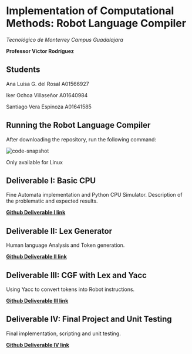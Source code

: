 Implementation of Computational Methods: Robot Language Compiler
=====

_*Tecnológico de Monterrey Campus Guadalajara*_

**Professor Victor Rodríguez**

## Students ##
Ana Luisa G. del Rosal A01566927

Iker Ochoa Villaseñor  A01640984

Santiago Vera Espinoza A01641585

## Running the Robot Language Compiler ##

After downloading the repository, run the following command:

![code-snapshot](https://github.com/DelRosal/IMEC/assets/99361062/9791c8c6-a52b-4145-9e91-66aad137a000)

Only available for Linux

## Deliverable I: Basic CPU ##

Fine Automata implementation and Python CPU Simulator. Description of the problematic and expected results.

__**[Github Deliverable I link](https://github.com/DelRosal/IMEC/tree/main/Basic%20CPU "Deliverable I")**__ 

## Deliverable II: Lex Generator ##

Human language Analysis and Token generation.

__**[Github Deliverable II link](https://github.com/DelRosal/IMEC/tree/main/LEX%20Generator "Deliverable II")**__ 

## Deliverable III: CGF with Lex and Yacc ##

Using Yacc to convert tokens into Robot instructions.

__**[Github Deliverable III link](https://github.com/DelRosal/IMEC/tree/main/CFG%20Yacc_Lex "Deliverable III")**__ 

## Deliverable IV: Final Project and Unit Testing ##

Final implementation, scripting and unit testing.

__**[Github Deliverable IV link](https://github.com/DelRosal/IMEC/tree/main/Final%20Delivery "Deliverable IV")**__ 

